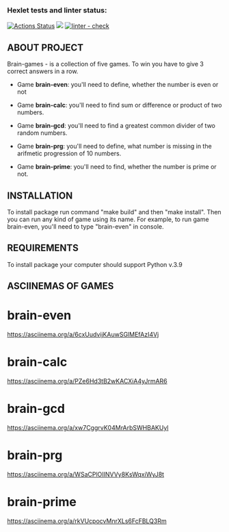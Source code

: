 ### Hexlet tests and linter status:
[![Actions Status](https://github.com/annafedorova21/python-project-lvl1/workflows/hexlet-check/badge.svg)](https://github.com/annafedorova21/python-project-lvl1/actions)
<a href="https://codeclimate.com/github/codeclimate/codeclimate/maintainability"><img src="https://api.codeclimate.com/v1/badges/a99a88d28ad37a79dbf6/maintainability" /></a>
[![linter - check](https://github.com/annafedorova21/python-project-lvl1/actions/workflows/learn_actions.yml/badge.svg)](https://github.com/annafedorova21/python-project-lvl1/actions/workflows/learn_actions.yml)

## ABOUT PROJECT

Brain-games - is a collection of five games. To win you have to give 3 correct answers in a row.

* Game **brain-even**: you'll need to define, whether the number is even or not

* Game **brain-calc**: you'll need to find sum or difference or product of two numbers.

* Game **brain-gcd**: you'll need to find a greatest common divider of two random numbers.

* Game **brain-prg**: you'll need to define, what number is missing in the arifmetic progression of 10 numbers.

* Game **brain-prime**: you'll need to find, whether the number is prime or not.

INSTALLATION
------------
To install package run command "make build" and then "make install".
Then you can run any kind of game using its name.
For example, to run game brain-even, you'll need to type "brain-even" in console.


REQUIREMENTS
------------
To install package your computer should support Python v.3.9

## ASCIINEMAS OF GAMES

# brain-even
https://asciinema.org/a/6cxUudvijKAuwSGlMEfAzI4Vj

# brain-calc
https://asciinema.org/a/PZe6Hd3tB2wKACXiA4yJrmAR6

# brain-gcd
https://asciinema.org/a/xw7CggrvK04MrArbSWHBAKUyl

# brain-prg
https://asciinema.org/a/WSaCPlOIINVVy8KsWqxiWyJ8t

# brain-prime
https://asciinema.org/a/rkVUcpocvMnrXLs6FcFBLQ3Rm

